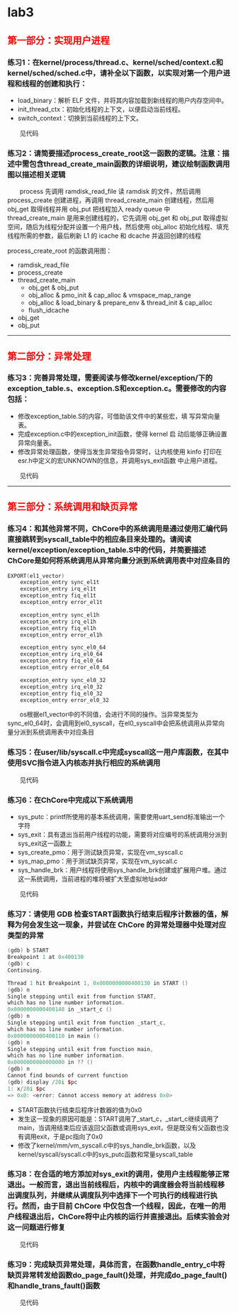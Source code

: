 # lab3

## <font color="red">第一部分：实现用户进程</font>
### 练习1：在kernel/process/thread.c、kernel/sched/context.c和kernel/sched/sched.c中，请补全以下函数，以实现对第一个用户进程和线程的创建和执行：
+ load_binary：解析 ELF 文件，并将其内容加载到新线程的用户内存空间中。
+ init_thread_ctx：初始化线程的上下文，以便启动当前线程。
+ switch_context：切换到当前线程的上下文。

&emsp;&emsp;见代码

### 练习2：请简要描述process_create_root这一函数的逻辑。注意：描述中需包含thread_create_main函数的详细说明，建议绘制函数调用图以描述相关逻辑
&emsp;&emsp;process 先调用 ramdisk_read_file 读 ramdisk 的文件，然后调用 process_create 创建进程，再调用 thread_create_main 创建线程，然后用 obj_get 取得线程并用 obj_put 把线程加入 ready queue 中
&emsp;&emsp;thread_create_main 是用来创建线程的，它先调用 obj_get 和 obj_put 取得虚拟空间，随后为线程分配并设置一个用户栈，然后使用 obj_alloc 初始化线程、填充线程所需的参数，最后刷新 L1 的 icache 和 dcache 并返回创建的线程

process_create_root 的函数调用图：
+ ramdisk_read_file
+ process_create
+ thread_create_main
  - obj_get & obj_put
  - obj_alloc & pmo_init & cap_alloc & vmspace_map_range
  - obj_alloc & load_binary & prepare_env & thread_init & cap_alloc
  - flush_idcache
+ obj_get
+ obj_put

---

## <font color="red">第二部分：异常处理</font>
### 练习3：完善异常处理，需要阅读与修改kernel/exception/下的exception_table.s、exception.S和exception.c。需要修改的内容包括：
+ 修改exception_table.S的内容，可借助该文件中的某些宏，填
写异常向量表。
+ 完成exception.c中的exception_init函数，使得 kernel 启
动后能够正确设置异常向量表。
+ 修改异常处理函数，使得当发生异常指令异常时，让内核使用 kinfo
打印在esr.h中定义的宏UNKNOWN的信息，并调用sys_exit函数
中止用户进程。

&emsp;&emsp;见代码

---

## <font color="red">第三部分：系统调用和缺页异常</font>
### 练习4：和其他异常不同，ChCore中的系统调用是通过使用汇编代码直接跳转到syscall_table中的相应条目来处理的。请阅读kernel/exception/exception_table.S中的代码，并简要描述ChCore是如何将系统调用从异常向量分派到系统调用表中对应条目的
```c++
EXPORT(el1_vector)
	exception_entry sync_el1t
	exception_entry irq_el1t
	exception_entry fiq_el1t
	exception_entry error_el1t

	exception_entry sync_el1h
	exception_entry irq_el1h
	exception_entry fiq_el1h
	exception_entry error_el1h

	exception_entry sync_el0_64
	exception_entry irq_el0_64
	exception_entry fiq_el0_64
	exception_entry error_el0_64

	exception_entry sync_el0_32
	exception_entry irq_el0_32
	exception_entry fiq_el0_32
	exception_entry error_el0_32
```
&emsp;&emsp;os根据el1_vector中的不同值，会进行不同的操作。当异常类型为sync_el0_64时，会调用到el0_syscall，在el0_syscall中会把系统调用从异常向量分派到系统调用表中对应条目

### 练习5：在user/lib/syscall.c中完成syscall这一用户库函数，在其中使用SVC指令进入内核态并执行相应的系统调用
&emsp;&emsp;见代码

### 练习6：在ChCore中完成以下系统调用
+ sys_putc：printf所使用的基本系统调用，需要使用uart_send标准输出一个字符
+ sys_exit：具有退出当前用户线程的功能，需要将对应编号的系统调用分派到sys_exit这一函数上
+ sys_create_pmo：用于测试缺页异常，实现在vm_syscall.c
+ sys_map_pmo：用于测试缺页异常，实现在vm_syscall.c
+ sys_handle_brk：用户线程将使用sys_handle_brk创建或扩展用户堆。通过这一系统调用，当前进程的堆将被扩大至虚拟地址addr

&emsp;&emsp;见代码

### 练习7：请使用 GDB 检查START函数执行结束后程序计数器的值，解释为何会发生这一现象，并尝试在 ChCore 的异常处理器中处理对应类型的异常
```c++
(gdb) b START
Breakpoint 1 at 0x400130
(gdb) c
Continuing.

Thread 1 hit Breakpoint 1, 0x0000000000400130 in START ()
(gdb) n
Single stepping until exit from function START,
which has no line number information.
0x0000000000400148 in _start_c ()
(gdb) n
Single stepping until exit from function _start_c,
which has no line number information.
0x0000000000400110 in main ()
(gdb) n
Single stepping until exit from function main,
which has no line number information.
0x0000000000000000 in ?? ()
(gdb) n
Cannot find bounds of current function
(gdb) display /20i $pc
1: x/20i $pc
=> 0x0:	<error: Cannot access memory at address 0x0>
```
+ START函数执行结束后程序计数器的值为0x0
+ 发生这一现象的原因可能是：START调用了_start_c，_start_c继续调用了main，当调用结束后应该返回父函数或调用sys_exit，但是既没有父函数也没有调用exit，于是pc指向了0x0
+ 修改了kernel/mm/vm_syscall.c中的sys_handle_brk函数，以及kernel/syscall/syscall.c中的sys_putc函数和常量syscall_table

### 练习8：在合适的地方添加对sys_exit的调用，使用户主线程能够正常退出。一般而言，退出当前线程后，内核中的调度器会将当前线程移出调度队列，并继续从调度队列中选择下一个可执行的线程进行执行。然而，由于目前 ChCore 中仅包含一个线程，因此，在唯一的用户线程退出后，ChCore将中止内核的运行并直接退出。后续实验会对这一问题进行修复
&emsp;&emsp;见代码

### 练习9：完成缺页异常处理，具体而言，在函数handle_entry_c中将缺页异常转发给函数do_page_fault()处理，并完成do_page_fault()和handle_trans_fault()函数
&emsp;&emsp;见代码